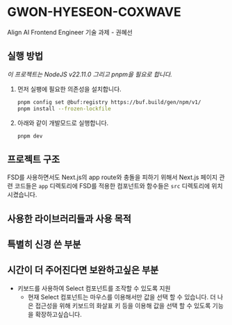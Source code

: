 # GWON-HYESEON-COXWAVE

Align AI Frontend Engineer 기술 과제 - 권혜선

## 실행 방법

_이 프로젝트는 NodeJS v22.11.0 그리고 pnpm을 필요로 합니다._

1. 먼저 실팽에 필요한 의존성을 설치합니다.

   ```bash
   pnpm config set @buf:registry https://buf.build/gen/npm/v1/
   pnpm install --frozen-lockfile
   ```

2. 아래와 같이 개발모드로 실행합니다.

   ```bash
   pnpm dev
   ```

## 프로젝트 구조

FSD를 사용하면서도 Next.js의 app route와 충돌을 피하기 위해서 Next.js 페이지 관련 코드들은 `app` 디렉토리에 FSD를 적용한 컴포넌트와 함수들은 `src` 디렉토리에 위치시켰습니다.

## 사용한 라이브러리들과 사용 목적

## 특별히 신경 쓴 부분

## 시간이 더 주어진다면 보완하고싶은 부분

- 키보드를 사용하여 Select 컴포넌트를 조작할 수 있도록 지원
  - 현재 Select 컴포넌트는 마우스를 이용해서만 값을 선택 할 수 있습니다. 더 나은 접근성을 위해 키보드의 화살표 키 등을 이용해 값을 선택 할 수 있도록 기능을 확장하고싶습니다.

